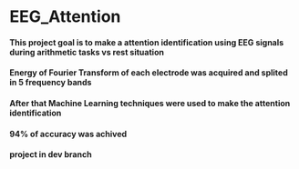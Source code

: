 # EEG_Attention

#### This project goal is to make a attention identification using EEG signals during arithmetic tasks vs rest situation
#### Energy of Fourier Transform of each electrode was acquired and splited in 5 frequency bands
#### After that Machine Learning techniques were used to make the attention identification
#### 94% of accuracy was achived
#### project in dev branch
